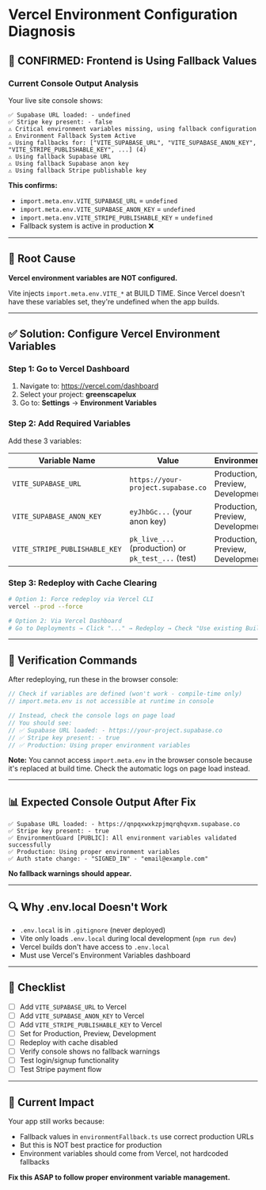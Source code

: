 # Vercel Environment Configuration Diagnosis

## 🔴 CONFIRMED: Frontend is Using Fallback Values

### Current Console Output Analysis

Your live site console shows:
```
✅ Supabase URL loaded: - undefined
✅ Stripe key present: - false
⚠️ Critical environment variables missing, using fallback configuration
⚠️ Environment Fallback System Active
⚠️ Using fallbacks for: ["VITE_SUPABASE_URL", "VITE_SUPABASE_ANON_KEY", "VITE_STRIPE_PUBLISHABLE_KEY", ...] (4)
⚠️ Using fallback Supabase URL
⚠️ Using fallback Supabase anon key
⚠️ Using fallback Stripe publishable key
```

**This confirms:**
- `import.meta.env.VITE_SUPABASE_URL` = `undefined`
- `import.meta.env.VITE_SUPABASE_ANON_KEY` = `undefined`
- `import.meta.env.VITE_STRIPE_PUBLISHABLE_KEY` = `undefined`
- Fallback system is active in production ❌

---

## 🎯 Root Cause

**Vercel environment variables are NOT configured.**

Vite injects `import.meta.env.VITE_*` at BUILD TIME. Since Vercel doesn't have these variables set, they're undefined when the app builds.

---

## ✅ Solution: Configure Vercel Environment Variables

### Step 1: Go to Vercel Dashboard
1. Navigate to: https://vercel.com/dashboard
2. Select your project: **greenscapelux**
3. Go to: **Settings** → **Environment Variables**

### Step 2: Add Required Variables

Add these 3 variables:

| Variable Name | Value | Environments |
|--------------|-------|--------------|
| `VITE_SUPABASE_URL` | `https://your-project.supabase.co` | Production, Preview, Development |
| `VITE_SUPABASE_ANON_KEY` | `eyJhbGc...` (your anon key) | Production, Preview, Development |
| `VITE_STRIPE_PUBLISHABLE_KEY` | `pk_live_...` (production) or `pk_test_...` (test) | Production, Preview, Development |

### Step 3: Redeploy with Cache Clearing

```bash
# Option 1: Force redeploy via Vercel CLI
vercel --prod --force

# Option 2: Via Vercel Dashboard
# Go to Deployments → Click "..." → Redeploy → Check "Use existing Build Cache" = OFF
```

---

## 🧪 Verification Commands

After redeploying, run these in the browser console:

```javascript
// Check if variables are defined (won't work - compile-time only)
// import.meta.env is not accessible at runtime in console

// Instead, check the console logs on page load
// You should see:
// ✅ Supabase URL loaded: - https://your-project.supabase.co
// ✅ Stripe key present: - true
// ✅ Production: Using proper environment variables
```

**Note:** You cannot access `import.meta.env` in the browser console because it's replaced at build time. Check the automatic logs on page load instead.

---

## 📊 Expected Console Output After Fix

```
✅ Supabase URL loaded: - https://qnpqxwxkzpjmqrqhqvxm.supabase.co
✅ Stripe key present: - true
✅ EnvironmentGuard [PUBLIC]: All environment variables validated successfully
✅ Production: Using proper environment variables
✅ Auth state change: - "SIGNED_IN" - "email@example.com"
```

**No fallback warnings should appear.**

---

## 🔍 Why .env.local Doesn't Work

- `.env.local` is in `.gitignore` (never deployed)
- Vite only loads `.env.local` during local development (`npm run dev`)
- Vercel builds don't have access to `.env.local`
- Must use Vercel's Environment Variables dashboard

---

## 📝 Checklist

- [ ] Add `VITE_SUPABASE_URL` to Vercel
- [ ] Add `VITE_SUPABASE_ANON_KEY` to Vercel
- [ ] Add `VITE_STRIPE_PUBLISHABLE_KEY` to Vercel
- [ ] Set for Production, Preview, Development
- [ ] Redeploy with cache disabled
- [ ] Verify console shows no fallback warnings
- [ ] Test login/signup functionality
- [ ] Test Stripe payment flow

---

## 🚨 Current Impact

Your app still works because:
- Fallback values in `environmentFallback.ts` use correct production URLs
- But this is NOT best practice for production
- Environment variables should come from Vercel, not hardcoded fallbacks

**Fix this ASAP to follow proper environment variable management.**
